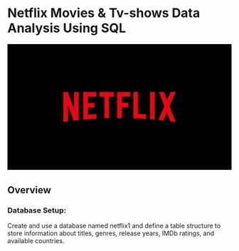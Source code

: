 # Netflix Movies & Tv-shows Data Analysis Using SQL
![Netflix Logo](https://raw.githubusercontent.com/adnanalam8360/Netflix/refs/heads/main/Netflix-logo.webp)

## Overview

### Database Setup:
Create and use a database named netflix1 and define a table structure to store information about titles, genres, release years, IMDb ratings, and available countries.
